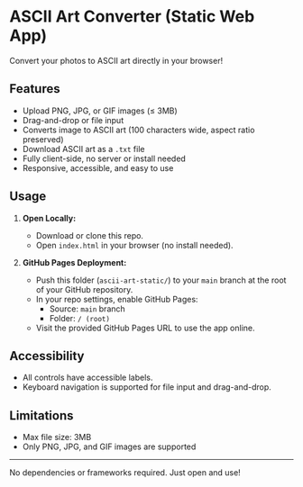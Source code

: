 # ASCII Art Converter (Static Web App)

Convert your photos to ASCII art directly in your browser!

## Features
- Upload PNG, JPG, or GIF images (≤ 3MB)
- Drag-and-drop or file input
- Converts image to ASCII art (100 characters wide, aspect ratio preserved)
- Download ASCII art as a `.txt` file
- Fully client-side, no server or install needed
- Responsive, accessible, and easy to use

## Usage
1. **Open Locally:**
   - Download or clone this repo.
   - Open `index.html` in your browser (no install needed).

2. **GitHub Pages Deployment:**
   - Push this folder (`ascii-art-static/`) to your `main` branch at the root of your GitHub repository.
   - In your repo settings, enable GitHub Pages:
     - Source: `main` branch
     - Folder: `/ (root)`
   - Visit the provided GitHub Pages URL to use the app online.

## Accessibility
- All controls have accessible labels.
- Keyboard navigation is supported for file input and drag-and-drop.

## Limitations
- Max file size: 3MB
- Only PNG, JPG, and GIF images are supported

---
No dependencies or frameworks required. Just open and use! 
